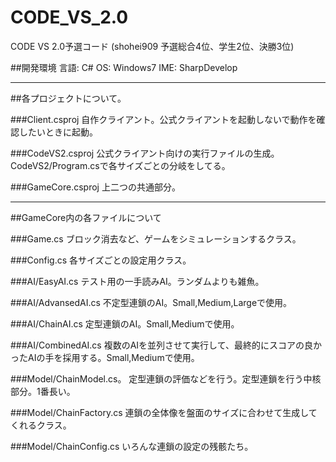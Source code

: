 CODE_VS_2.0
===========

CODE VS 2.0予選コード (shohei909 予選総合4位、学生2位、決勝3位)

##開発環境
言語:   C#
OS:     Windows7
IME:    SharpDevelop

-------------

##各プロジェクトについて。

###Client.csproj
自作クライアント。公式クライアントを起動しないで動作を確認したいときに起動。

###CodeVS2.csproj
公式クライアント向けの実行ファイルの生成。
CodeVS2/Program.csで各サイズごとの分岐をしてる。

###GameCore.csproj
上二つの共通部分。

-------------

##GameCore内の各ファイルについて

###Game.cs
ブロック消去など、ゲームをシミュレーションするクラス。

###Config.cs
各サイズごとの設定用クラス。



###AI/EasyAI.cs
テスト用の一手読みAI。ランダムよりも雑魚。

###AI/AdvansedAI.cs
不定型連鎖のAI。Small,Medium,Largeで使用。

###AI/ChainAI.cs
定型連鎖のAI。Small,Mediumで使用。

###AI/CombinedAI.cs
複数のAIを並列させて実行して、最終的にスコアの良かったAIの手を採用する。Small,Mediumで使用。



###Model/ChainModel.cs。
定型連鎖の評価などを行う。定型連鎖を行う中核部分。1番長い。

###Model/ChainFactory.cs
連鎖の全体像を盤面のサイズに合わせて生成してくれるクラス。

###Model/ChainConfig.cs
いろんな連鎖の設定の残骸たち。
